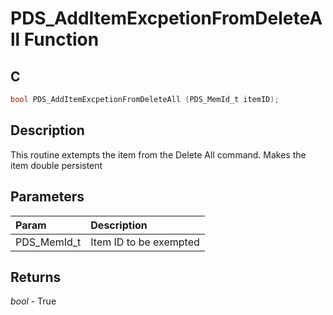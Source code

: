 # PDS_AddItemExcpetionFromDeleteAll Function

## C

```c
bool PDS_AddItemExcpetionFromDeleteAll (PDS_MemId_t itemID);
```

## Description

 This routine extempts the item from the Delete All command. Makes the item
double persistent

## Parameters

| Param | Description |
|:----- |:----------- |
| PDS_MemId_t | Item ID to be exempted  

## Returns

*bool* - True


